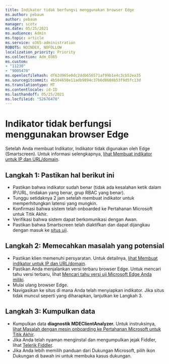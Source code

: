 ```yaml
---
title: Indikator tidak berfungsi menggunakan browser Edge
ms.author: pebaum
author: pebaum
manager: scotv
ms.date: 05/25/2021
ms.audience: Admin
ms.topic: article
ms.service: o365-administration
ROBOTS: NOINDEX, NOFOLLOW
localization_priority: Priority
ms.collection: Adm_O365
ms.custom:
- "11230"
- "9005470"
ms.openlocfilehash: df62d965e0dc2ddb656571af99b1e4c3cb52ea35
ms.sourcegitcommit: 4b504650e11adb9894c37b6d8608b53f9d5fc13d
ms.translationtype: MT
ms.contentlocale: id-ID
ms.lasthandoff: 05/25/2021
ms.locfileid: "52676470"
---
```

# <a name="indicators-dont-work-using-edge-browser"></a>Indikator tidak berfungsi menggunakan browser Edge

Setelah Anda membuat Indikator, Indikator tidak digunakan oleh Edge (Smartscreen). Untuk informasi selengkapnya, [lihat Membuat indikator untuk IP dan URL/domain](/microsoft-365/security/defender-endpoint/indicator-ip-domain).

## <a name="step-1-ensure-the-following"></a>Langkah 1: Pastikan hal berikut ini

- Pastikan bahwa indikator sudah benar (tidak ada kesalahan ketik dalam IP/URL, tindakan yang benar, grup RBAC yang benar).
- Tunggu setidaknya 2 jam setelah membuat indikator untuk memperhitungkan latensi yang mungkin.
- Konfirmasi bahwa sistem telah onboarded ke Pertahanan Microsoft untuk Titik Akhir.
- Verifikasi bahwa sistem dapat berkomunikasi dengan Awan.
- Pastikan bahwa Smartscreen telah diaktifkan dan dapat dijangkau dengan masuk ke [situs uji](https://demo.smartscreen.msft.net).

## <a name="step-2-troubleshoot-the-potential-issue"></a>Langkah 2: Memecahkan masalah yang potensial

- Pastikan klien memenuhi persyaratan. Untuk detailnya, [lihat Membuat indikator untuk IP dan URL/domain](/microsoft-365/security/defender-endpoint/indicator-ip-domain).
- Pastikan Anda menjalankan versi terbaru browser Edge. Untuk mencari tahu versi terbaru, lihat [Mencari tahu versi uji Microsoft Edge Anda miliki](https://support.microsoft.com/microsoft-edge/find-out-which-version-of-microsoft-edge-you-have-c726bee8-c42e-e472-e954-4cf5123497eb).
- Mulai ulang browser Edge.
- Navigasikan ke situs di mana Anda telah menyiapkan indikator. Jika situs tidak muncul seperti yang diharapkan, lanjutkan ke Langkah 3. 

## <a name="step-3-collect-data"></a>Langkah 3: Kumpulkan data

- Kumpulkan data **diagnostik MDEClientAnalyzer.** Untuk instruksinya, [lihat Masalah dengan mesin onboarding ke Pertahanan Microsoft untuk Titik Akhir](issues-with-onboarding-machines.md).
- Jika Anda telah nyaman menginstal dan mengumpulkan jejak Fiddler, lihat [Telerik Fiddler](http://www.telerik.com/fiddler).
- Jika Anda lebih memilih panduan dari Dukungan Microsoft, pilih ikon Dukungan di bawah ini untuk membuka kasus dukungan.
